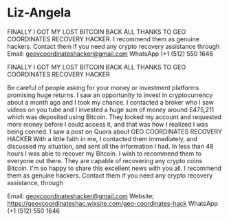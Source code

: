 # Liz-Angela
 FINALLY I GOT MY LOST BITCOIN BACK  ALL THANKS TO GEO COORDINATES RECOVERY HACKER.   I recommend them as genuine hackers. Contact them if you need any crypto recovery assistance through   Email: geovcoordinateshacker@gmail.com WhatsApp (+1 (512) 550 1646 


FINALLY I GOT MY LOST BITCOIN BACK  ALL THANKS TO GEO COORDINATES RECOVERY HACKER

Be careful of people asking for your money or investment platforms promising huge returns. I saw an opportunity to invest in cryptocurrency about a month ago and I took my chance. I contacted a broker who I saw videos on you tube and I invested a huge sum of money around £475,211 which was deposited using Bitcoin. They locked my account and requested more money before I could access it, and that was how I realized I was being conned. I saw a post on Quora about GEO COORDINATES RECOVERY HACKER With a little faith in me, I contacted them immediately, and discussed my situation, and sent all the information I had. In less than 48 hours I was able to recover my Bitcoin. I wish to recommend them to everyone out there. They are capable of recovering any crypto coins Bitcoin. I'm so happy to share this excellent news with you all.  I recommend them as genuine hackers. Contact them if you need any crypto recovery assistance, through 

Email: geovcoordinateshacker@gmail.com 
Website;  https://geovcoordinateshac.wixsite.com/geo-coordinates-hack
WhatsApp (+1 (512) 550 1646 
